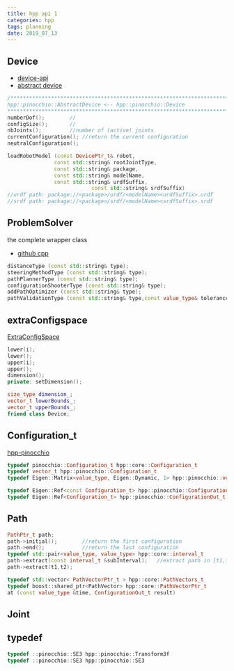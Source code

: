 ```yaml
---
title: hpp api 1
categories: hpp
tags: planning
date: 2019_07_13
---
```

## Device

- [device-api](https://gepettoweb.laas.fr/hpp/hpp-pinocchio/doxygen-html/a00067.html)
- [abstract device](https://gepettoweb.laas.fr/hpp/hpp-pinocchio/doxygen-html/a00061.html)
```c++
/***********************************************************************
hpp::pinocchio::AbstractDevice <-- hpp::pinocchio::Device
************************************************************************/
numberDof();        //
configSize();       //
nbJoints();         //number of (active) joints
currentConfiguration(); //return the current configuration
neutralConfiguration();

loadRobotModel (const DevicePtr_t& robot,
			   const std::string& rootJointType,
			   const std::string& package,
			   const std::string& modelName,
			   const std::string& urdfSuffix,
                           const std::string& srdfSuffix)
//urdf path: package://<package>/urdf/<modelName><urdfSuffix>.urdf 
//srdf path: package://<package>/srdf/<modelName><srdfSuffix>.srdf 


```

## ProblemSolver
the complete wrapper class

- [github cpp](https://github.com/humanoid-path-planner/hpp-core/blob/master/src/problem-solver.cc)

```c++
distanceType (const std::string& type);
steeringMethodType (const std::string& type);
pathPlannerType (const std::string& type);
configurationShooterType (const std::string& type);
addPathOptimizer (const std::string& type);
pathValidationType (const std::string& type,const value_type& tolerance);
```

## extraConfigspace

[ExtraConfigSpace](https://github.com/humanoid-path-planner/hpp-pinocchio/blob/master/include/hpp/pinocchio/extra-config-space.hh)
```c++
lower(i);
lower();
upper(i);
upper();
dimension();
private: setDimension();

size_type dimension_;
vector_t lowerBounds_;
vector_t upperBounds_;
friend class Device;
```


## Configuration_t

[hpp-pinocchio](https://gepettoweb.laas.fr/hpp/hpp-pinocchio/doxygen-html/a00106.html#aa4c05e8989d13ccf9f2d786b50142888)
```c++
typedef pinocchio::Configuration_t hpp::core::Configuration_t
typedef vector_t hpp::pinocchio::Configuration_t
typedef Eigen::Matrix<value_type, Eigen::Dynamic, 1> hpp::pinocchio::vector_t

typedef Eigen::Ref<const Configuration_t> hpp::pinocchio::ConfigurationIn_t
typedef Eigen::Ref<Configuration_t> hpp::pinocchio::ConfigurationOut_t
```

## Path

```c++
PathPtr_t path;
path->initial();        //return the first configuration
path->end();            //return the last configuration
typedef std::pair<value_type, value_type> hpp::core::interval_t
path->extract(const interval_t &subInterval);   //extract path in [t1,t2]
path->extract(t1,t2); 

typedef std::vector< PathVectorPtr_t > hpp::core::PathVectors_t
typedef boost::shared_ptr<PathVector> hpp::core::PathVectorPtr_t
at (const value_type &time, ConfigurationOut_t result) 
```

## Joint


## typedef

```c++
typedef ::pinocchio::SE3 hpp::pinocchio::Transform3f
typedef ::pinocchio::SE3 hpp::pinocchio::SE3

```

